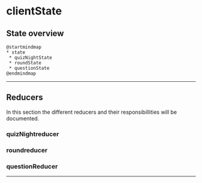 # clientState

## State overview

```puml
@startmindmap
* state
 * quizNightState
 * roundState
 * questionState
@endmindmap

```

___

## Reducers

In this section the different reducers and their responsibillities will be documented.

### quizNightreducer

### roundreducer

### questionReducer

___